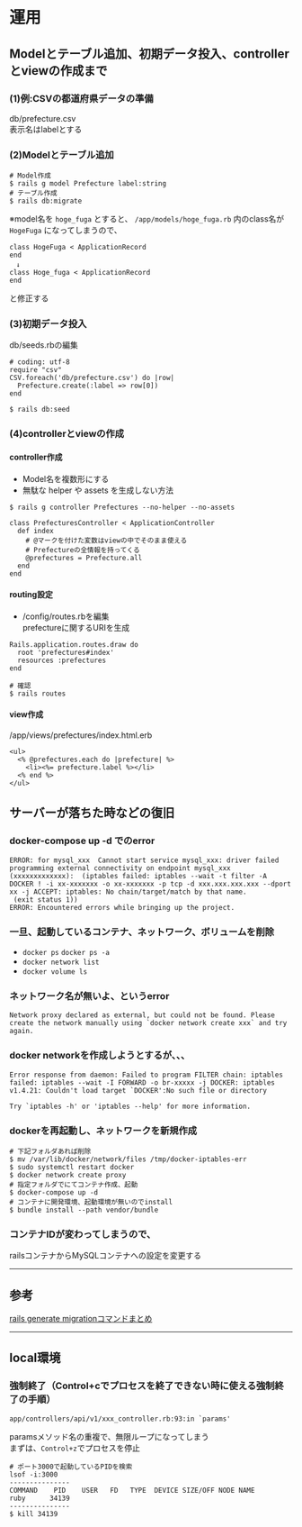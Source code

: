 # 運用

## Modelとテーブル追加、初期データ投入、controllerとviewの作成まで

### (1)例:CSVの都道府県データの準備
db/prefecture.csv  
表示名はlabelとする

### (2)Modelとテーブル追加

```
# Model作成
$ rails g model Prefecture label:string
# テーブル作成
$ rails db:migrate
```

※model名を `hoge_fuga` とすると、 `/app/models/hoge_fuga.rb` 内のclass名が `HogeFuga` になってしまうので、  
```
class HogeFuga < ApplicationRecord
end
　↓
class Hoge_fuga < ApplicationRecord
end
```
と修正する

### (3)初期データ投入
db/seeds.rbの編集

```
# coding: utf-8
require "csv"
CSV.foreach('db/prefecture.csv') do |row|
  Prefecture.create(:label => row[0])
end
```

```
$ rails db:seed
```

### (4)controllerとviewの作成

#### controller作成

- Model名を複数形にする
- 無駄な helper や assets を生成しない方法

```
$ rails g controller Prefectures --no-helper --no-assets
```

```
class PrefecturesController < ApplicationController
  def index
    # @マークを付けた変数はviewの中でそのまま使える
    # Prefectureの全情報を持ってくる
    @prefectures = Prefecture.all
  end
end
```

#### routing設定

- /config/routes.rbを編集  
prefectureに関するURIを生成

```
Rails.application.routes.draw do
  root 'prefectures#index'
  resources :prefectures
end
```

```
# 確認
$ rails routes
```

#### view作成

/app/views/prefectures/index.html.erb

```
<ul>
  <% @prefectures.each do |prefecture| %>
    <li><%= prefecture.label %></li>
  <% end %>
</ul>
```


## サーバーが落ちた時などの復旧

### docker-compose up -d でのerror

```
ERROR: for mysql_xxx  Cannot start service mysql_xxx: driver failed programming external connectivity on endpoint mysql_xxx (xxxxxxxxxxxxx):  (iptables failed: iptables --wait -t filter -A DOCKER ! -i xx-xxxxxxx -o xx-xxxxxxx -p tcp -d xxx.xxx.xxx.xxx --dport xx -j ACCEPT: iptables: No chain/target/match by that name.
 (exit status 1))
ERROR: Encountered errors while bringing up the project.
```

### 一旦、起動しているコンテナ、ネットワーク、ボリュームを削除

- `docker ps` `docker ps -a`
- `docker network list`
- `docker volume ls`

### ネットワーク名が無いよ、というerror

```
Network proxy declared as external, but could not be found. Please create the network manually using `docker network create xxx` and try again.
```

### docker networkを作成しようとするが、、、

```
Error response from daemon: Failed to program FILTER chain: iptables failed: iptables --wait -I FORWARD -o br-xxxxx -j DOCKER: iptables v1.4.21: Couldn't load target `DOCKER':No such file or directory

Try `iptables -h' or 'iptables --help' for more information.
```

### dockerを再起動し、ネットワークを新規作成

```
# 下記フォルダあれば削除
$ mv /var/lib/docker/network/files /tmp/docker-iptables-err
$ sudo systemctl restart docker
$ docker network create proxy
# 指定フォルダでにてコンテナ作成、起動
$ docker-compose up -d
# コンテナに開発環境、起動環境が無いのでinstall
$ bundle install --path vendor/bundle
```

### コンテナIDが変わってしまうので、

railsコンテナからMySQLコンテナへの設定を変更する


- - - 


## 参考
[rails generate migrationコマンドまとめ](https://qiita.com/zaru/items/cde2c46b6126867a1a64)  


- - - 


## local環境

### 強制終了（Control+cでプロセスを終了できない時に使える強制終了の手順）

```
app/controllers/api/v1/xxx_controller.rb:93:in `params'  
```

paramsメソッド名の重複で、無限ループになってしまう  
まずは、`Control+z`でプロセスを停止  

```
# ポート3000で起動しているPIDを検索
lsof -i:3000
---------------
COMMAND    PID    USER   FD   TYPE  DEVICE SIZE/OFF NODE NAME
ruby      34139
---------------
$ kill 34139
```




